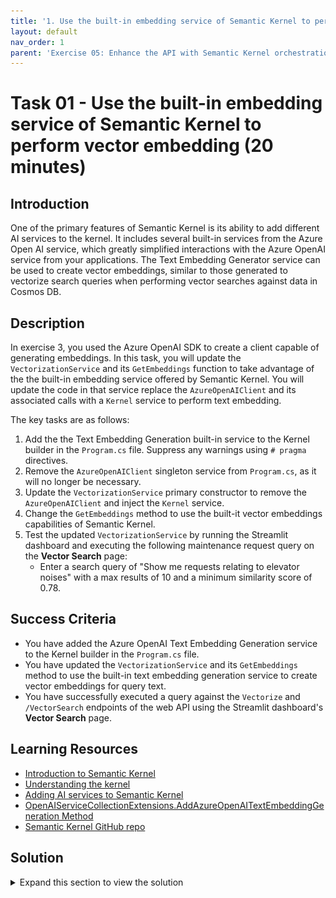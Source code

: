 ```yaml
---
title: '1. Use the built-in embedding service of Semantic Kernel to perform vector embedding'
layout: default
nav_order: 1
parent: 'Exercise 05: Enhance the API with Semantic Kernel orchestration'
---
```


# Task 01 - Use the built-in embedding service of Semantic Kernel to perform vector embedding (20 minutes)

## Introduction

One of the primary features of Semantic Kernel is its ability to add different AI services to the kernel. It includes several built-in services from the Azure Open AI service, which greatly simplified interactions with the Azure OpenAI service from your applications. The Text Embedding Generator service can be used to create vector embeddings, similar to those generated to vectorize search queries when performing vector searches against data in Cosmos DB.

## Description

In exercise 3, you used the Azure OpenAI SDK to create a client capable of generating embeddings. In this task, you will update the `VectorizationService` and its `GetEmbeddings` function to take advantage of the the built-in embedding service offered by Semantic Kernel. You will update the code in that service replace the `AzureOpenAIClient` and its associated calls with a `Kernel` service to perform text embedding.

The key tasks are as follows:

1. Add the the Text Embedding Generation built-in service to the Kernel builder in the `Program.cs` file. Suppress any warnings using `# pragma` directives.
2. Remove the `AzureOpenAIClient` singleton service from `Program.cs`, as it will no longer be necessary.
3. Update the `VectorizationService` primary constructor to remove the `AzureOpenAIClient` and inject the `Kernel` service.
4. Change the `GetEmbeddings` method to use the built-it vector embeddings capabilities of Semantic Kernel.
5. Test the updated `VectorizationService` by running the Streamlit dashboard and executing the following maintenance request query on the **Vector Search** page:
   - Enter a search query of "Show me requests relating to elevator noises" with a max results of 10 and a minimum similarity score of 0.78.

## Success Criteria

- You have added the Azure OpenAI Text Embedding Generation service to the Kernel builder in the `Program.cs` file.
- You have updated the `VectorizationService` and its `GetEmbeddings` method to use the built-in text embedding generation service to create vector embeddings for query text.
- You have successfully executed a query against the `Vectorize` and `/VectorSearch` endpoints of the web API using the Streamlit dashboard's **Vector Search** page.

## Learning Resources

- [Introduction to Semantic Kernel](https://learn.microsoft.com/semantic-kernel/overview/)
- [Understanding the kernel](https://learn.microsoft.com/semantic-kernel/concepts/kernel?pivots=programming-language-csharp)
- [Adding AI services to Semantic Kernel](https://learn.microsoft.com/semantic-kernel/concepts/ai-services/)
- [OpenAIServiceCollectionExtensions.AddAzureOpenAITextEmbeddingGeneration Method](https://learn.microsoft.com/dotnet/api/microsoft.semantickernel.openaiservicecollectionextensions.addazureopenaitextembeddinggeneration?view=semantic-kernel-dotnet)
- [Semantic Kernel GitHub repo](https://github.com/microsoft/semantic-kernel)

## Solution

<details markdown="block">
<summary>Expand this section to view the solution</summary>

- To update the `Program.cs` file to add the built-in `TextEmbeddingGeneration` service:
  - Add `AddAzureOpenAITextEmbeddingGeneration(embeddingDeploymentName, endpoint, key)` to the `Kernel` singleton builder call added in Exercise 2 Task 2 (line 224 of the 0202.MD file).

    ```csharp
    kernelBuilder.AddAzureOpenAITextEmbeddingGeneration(
        deploymentName: builder.Configuration["AzureOpenAI:EmbeddingDeploymentName"]!,
        endpoint: builder.Configuration["AzureOpenAI:Endpoint"]!,
        apiKey: builder.Configuration["AzureOpenAI:ApiKey"]!
    );
    ```

    The code will be underlined by a red squiggly line, indicating an issue.

    The `AddAzureOpenAITextEmbeddingGeneration` feature of Semantic Kernel is flagged for evaluation purposes only at this time, so, you must suppress that issue to be able to use it in the project.
  - To suppress the issue, hover your mouse cursor over the `AddAzureOpenAITextEmbeddingGeneration` function call and select the dropdown in the tooltip icon that appears.
    - In the flyout menu, select **Suppress of configure issues -> Suppress SKEXP0010** and then select **in Source**.

        ![In Program.cs, the tip button for the inserted code is highlighted, and Suppress or configure issues items is highlighted in the flyout menu. Suppress SKEXP0010 and in Source are highlighted in submenus.](../../media/Solution/0501-suppress-issue-in-source.png)

    - This will wrap the code in `#pragma warning disable` and `#pragma warning restore` directives and the final code will look like:

        ```csharp
        #pragma warning disable SKEXP0010 // Type is for evaluation purposes only and is subject to change or removal in future updates. Suppress this diagnostic to proceed.
            kernelBuilder.AddAzureOpenAITextEmbeddingGeneration(
                deploymentName: builder.Configuration["AzureOpenAI:EmbeddingDeploymentName"]!,
                endpoint: builder.Configuration["AzureOpenAI:Endpoint"]!,
                apiKey: builder.Configuration["AzureOpenAI:ApiKey"]!
            );
        #pragma warning restore SKEXP0010 // Type is for evaluation purposes only and is subject to change or removal in future updates. Suppress this diagnostic to proceed.
        ```

- To remove the `AzureOpenAIClient` singleton service from `Program.cs`:
  - In `Program.cs`, locate the line that starts with `builder.Services.AddSingleton<AzureOpenAIClient>` and delete that line and the code block it encapsulates.

- To update the `VectorizationService` primary constructor to remove the `AzureOpenAIClient` and inject the `Kernel` service:
  - Change the primary constructor for the `VectorizationService` to swap out the use of `AzureOpenAIClient` for Semantic Kernel, deleting the injected `AzureOpenAIClient` and replacing it with `Kernel`. The new primary constructor for the class will look like:

    ```csharp
    public class VectorizationService(Kernel kernel, CosmosClient cosmosCient, IConfiguration configuration)
    ```

  - Delete the `_client` class variable and create a new one named `_kernel` with a type of `Kernel`.

    ```csharp
    private readonly Kernel _kernel = kernel;
    ```

- The steps to update the `VectorizationService` to use the built-it vector embeddings capabilities of Semantic Kernel:

  - In the `GetEmbeddings` function:
    - Remove the `embeddingClient` variable, as it is no longer necessary.
    - Replace the call to the embedding client for the built-in `GenerateEmbeddingAsync()` method of Semantic Kernel.

        ```csharp
        // Generate a vector for the provided text.
        var embeddings = await _kernel.GetRequiredService<ITextEmbeddingGenerationService>().GenerateEmbeddingAsync(text);
        ```

    - As you did in the `Program.cs` class, you must supress the issue with the `ITextEmbeddingGenerationService` feature to use it in this class. The final code with look similar to the following:

        ```csharp
        #pragma warning disable SKEXP0010 // Type is for evaluation purposes only and is subject to change or removal in future updates. Suppress this diagnostic to proceed.
            // Generate a vector for the provided text.
            var embeddings = await _kernel.GetRequiredService<ITextEmbeddingGenerationService>().GenerateEmbeddingAsync(text);
        #pragma warning restore SKEXP0010
        ```

    - Update the `vector` variable to handle the different type returned by the `GenerateEmbeddingsAsync` method.

        ```csharp
        // Return the vector embeddings.
        var vector = embeddings.ToArray();
        ```

  - Save the `VectorizationService` file.

- To test the updated `VectorizationService`, start the web API and run the Steamlit dashboard.
  - In Visual Studio Code, open a new terminal window and change the directory to `scr\ContotoSuitesWebAPI`.
  - At the terminal prompt, enter the following command to run the API locally:

    ```bash
    dotnet run
    ```

  - Once the API has started, as indicated by output in the terminal stating `Now listening on: http://localhost:5292`, open a new terminal window in Visual Studio Code, navigating to the `src\ContosoSuitesDashboard` folder, and running the following command to start the Streamlit dashboard:

    ```python
    python -m streamlit run Index.py
    ```

  - Navigate to the **Vector Search** page in the Streamlit dashboard, and then submit the following query for maintenance requests:
    - Enter a search query of "Show me requests relating to elevator noises" with a max results of 10 and a minimum similarity score of 0.78.
  - You should see several results pertaining to elevators and noise, indicating the updates to the API and `VectorizationService` are working correctly.

</details>
